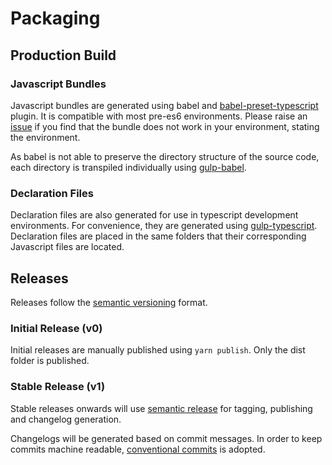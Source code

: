 # Packaging

## Production Build

### Javascript Bundles

Javascript bundles are generated using babel and [babel-preset-typescript](https://babeljs.io/docs/en/babel-preset-typescript) plugin. It is compatible with most pre-es6 environments. Please raise an [issue](https://github.com/ticklepoke/say-js/issues/new) if you find that the bundle does not work in your environment, stating the environment.

As babel is not able to preserve the directory structure of the source code, each directory is transpiled individually using [gulp-babel](https://github.com/babel/gulp-babel).

### Declaration Files

Declaration files are also generated for use in typescript development environments. For convenience, they are generated using [gulp-typescript](https://github.com/ivogabe/gulp-typescript). Declaration files are placed in the same folders that their corresponding Javascript files are located.

## Releases

Releases follow the [semantic versioning](https://semver.org/) format.

### Initial Release (v0)

Initial releases are manually published using `yarn publish`. Only the dist folder is published.

### Stable Release (v1)

Stable releases onwards will use [semantic release](https://github.com/semantic-release/semantic-release) for tagging, publishing and changelog generation.

Changelogs will be generated based on commit messages. In order to keep commits machine readable, [conventional commits](https://www.conventionalcommits.org/en/v1.0.0/) is adopted.
